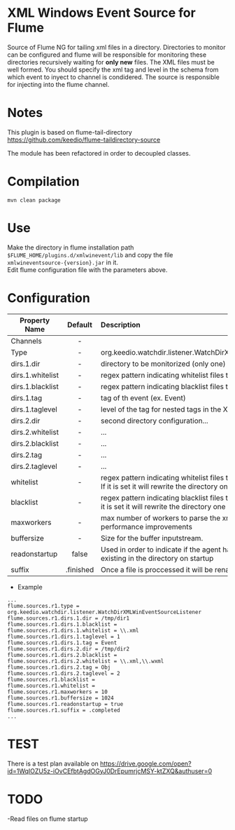 XML Windows Event Source for Flume
==================================
Source of Flume NG for tailing xml files in a directory. Directories to monitor can be configured and flume will be responsible for monitoring these directories recursively waiting for **only new** files.
The XML files must be well formed. You should specify the xml tag and level in the schema from which event to inyect to channel is condidered. The source is responsible for injecting into the flume channel.


Notes
=====
This plugin is based on flume-tail-directory https://github.com/keedio/flume-taildirectory-source  

The module has been refactored in order to decoupled classes.


Compilation
===========
```
mvn clean package
```

Use
===
Make the directory in flume installation path ```$FLUME_HOME/plugins.d/xmlwinevent/lib``` and copy the file   ```xmlwineventsource-{version}.jar``` in it.  
Edit flume configuration file with the parameters above.

Configuration
=============
| Property Name | Default | Description |
| ------------- | :-----: | :---------- |
| Channels | - |  |
| Type | - | org.keedio.watchdir.listener.WatchDirXMLWinEventSourceListener |
| dirs.1.dir | - | directory to be monitorized (only one) |
| dirs.1.whitelist | - | regex pattern indicating whitelist files to be monitorized (ex. \\.xml) |
| dirs.1.blacklist | - | regex pattern indicating blacklist files to be excluded (ex. \\.xml) |
| dirs.1.tag | - | tag of th event (ex. Event) |
| dirs.1.taglevel | - | level of the tag for nested tags in the XML (ex. 2) |
| dirs.2.dir | - | second directory configuration... |
| dirs.2.whitelist | - | ... |
| dirs.2.blacklist | - | ... |
| dirs.2.tag | - | ... |
| dirs.2.taglevel | - | ... |
| whitelist | - | regex pattern indicating whitelist files to be monitorized (ex. \\.xml). If it is set it will rewrite the directory one |
| blacklist | - | regex pattern indicating blacklist files to be excluded (ex. \\.xml). If it is set it will rewrite the directory one |
| maxworkers | - | max number of workers to parse the xml files. Use for performance improvements |
| buffersize | - | Size for the buffer inputstream.  |
|readonstartup|false|Used in order to indicate if the agent have to proccess files existing in the directory on startup|
|suffix|.finished|Once a file is proccessed it will be renamed to file{suffix}|

* Example
```
...
flume.sources.r1.type = org.keedio.watchdir.listener.WatchDirXMLWinEventSourceListener
flume.sources.r1.dirs.1.dir = /tmp/dir1
flume.sources.r1.dirs.1.blacklist =
flume.sources.r1.dirs.1.whitelist = \\.xml
flume.sources.r1.dirs.1.taglevel = 1
flume.sources.r1.dirs.1.tag = Event
flume.sources.r1.dirs.2.dir = /tmp/dir2
flume.sources.r1.dirs.2.blacklist =
flume.sources.r1.dirs.2.whitelist = \\.xml,\\.wxml
flume.sources.r1.dirs.2.tag = Obj
flume.sources.r1.dirs.2.taglevel = 2
flume.sources.r1.blacklist =
flume.sources.r1.whitelist =
flume.sources.r1.maxworkers = 10
flume.sources.r1.buffersize = 1024
flume.sources.r1.readonstartup = true
flume.sources.r1.suffix = .completed
...
```

TEST
====

There is a test plan available on https://drive.google.com/open?id=1WqIOZU5z-iOvCEfbtAgdOGyJ0DrEpumrjcMSY-ktZXQ&authuser=0

TODO
====

-Read files on flume startup
